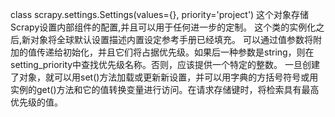class scrapy.settings.Settings(values={}, priority='project')
这个对象存储Scrapy设置内部组件的配置,并且可以用于任何进一步的定制。
这个类的实例化之后,新对象将全球默认设置描述内置设定参考手册已经填充。
可以通过值参数将附加的值传递给初始化，并且它们将占据优先级。如果后一种参数是string，则在setting_priority中查找优先级名称。否则，应该提供一个特定的整数。
一旦创建了对象，就可以用set()方法加载或更新新设置，并可以用字典的方括号符号或用实例的get()方法和它的值转换变量进行访问。在请求存储键时，将检索具有最高优先级的值。
